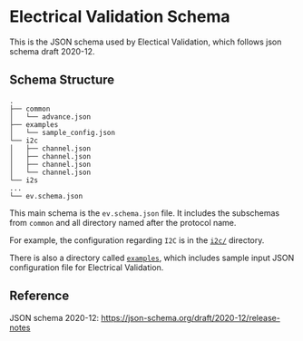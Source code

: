 # Electrical Validation Schema

This is the JSON schema used by Electical Validation, which follows json schema draft 2020-12.

## Schema Structure

```
.
├── common
│   └── advance.json
├── examples
│   └── sample_config.json
└── i2c
│   ├── channel.json
│   ├── channel.json
│   ├── channel.json
│   └── channel.json
└── i2s
...     
└── ev.schema.json
```

This main schema is the `ev.schema.json` file. It includes the subschemas from `common` and all directory named after the protocol name.

For example, the configuration regarding `I2C` is in the [`i2c/`](https://github.com/acute-technology-inc/aqvisa-grpc/tree/main/config/schemas/ev/i2c) directory.

There is also a directory called [`examples`](https://github.com/acute-technology-inc/aqvisa-grpc/tree/main/config/schemas/ev/examples), which includes sample input JSON configuration file for Electrical Validation.

## Reference

JSON schema 2020-12: https://json-schema.org/draft/2020-12/release-notes

